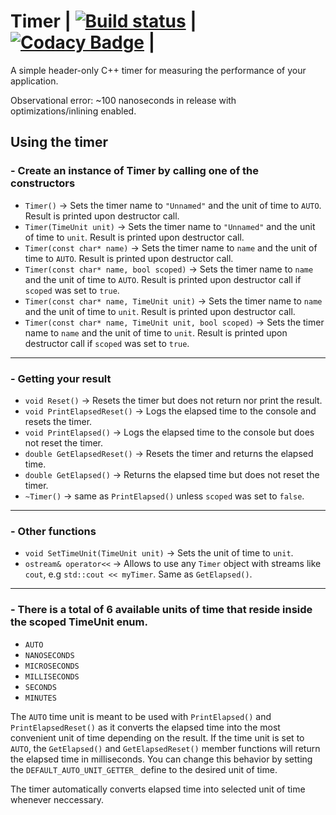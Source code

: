 # Timer | [![Build status](https://ci.appveyor.com/api/projects/status/lq05xlr0cdkk4d5a?svg=true)](https://ci.appveyor.com/project/8infy/timer) | [![Codacy Badge](https://api.codacy.com/project/badge/Grade/114f8af31d8c4ed88a13f9cdbcdb1c96)](https://www.codacy.com/app/8infy/Timer?utm_source=github.com&amp;utm_medium=referral&amp;utm_content=8infy/Timer&amp;utm_campaign=Badge_Grade) |
A simple header-only C++ timer for measuring the performance of your application.

Observational error: ~100 nanoseconds in release with optimizations/inlining enabled.

## Using the timer
### - Create an instance of Timer by calling one of the constructors
-   `Timer()` -> Sets the timer name to `"Unnamed"` and the unit of time to `AUTO`. Result is printed upon destructor call.
-   `Timer(TimeUnit unit)` -> Sets the timer name to `"Unnamed"` and the unit of time to `unit`. Result is printed upon destructor call.
-   `Timer(const char* name)` -> Sets the timer name to `name` and the unit of time to `AUTO`. Result is printed upon destructor call.
-   `Timer(const char* name, bool scoped)` -> Sets the timer name to `name` and the unit of time to `AUTO`. Result is printed upon destructor call if `scoped` was set to `true`.
-   `Timer(const char* name, TimeUnit unit)` -> Sets the timer name to `name` and the unit of time to `unit`. Result is printed upon destructor call.
-   `Timer(const char* name, TimeUnit unit, bool scoped)` -> Sets the timer name to `name` and the unit of time to `unit`. Result is printed upon destructor call if `scoped` was set to `true`.
---
### - Getting your result
-   `void Reset()` -> Resets the timer but does not return nor print the result.
-   `void PrintElapsedReset()` -> Logs the elapsed time to the console and resets the timer.
-   `void PrintElapsed()` -> Logs the elapsed time to the console but does not reset the timer.
-   `double GetElapsedReset()` -> Resets the timer and returns the elapsed time.
-   `double GetElapsed()` -> Returns the elapsed time but does not reset the timer.
-   `~Timer()` -> same as `PrintElapsed()` unless `scoped` was set to `false`.
---
### - Other functions
-   `void SetTimeUnit(TimeUnit unit)` -> Sets the unit of time to `unit`.
-   `ostream& operator<<` -> Allows to use any `Timer` object with streams like `cout`, e.g `std::cout << myTimer`. Same as `GetElapsed()`.
---
### - There is a total of 6 available units of time that reside inside the scoped TimeUnit enum.
-   `AUTO`
-   `NANOSECONDS`
-   `MICROSECONDS`
-   `MILLISECONDS`
-   `SECONDS`
-   `MINUTES`

The `AUTO` time unit is meant to be used with `PrintElapsed()` and `PrintElapsedReset()` as it converts the elapsed time into the most convenient unit of time depending on the result. If the time unit is set to `AUTO`, the `GetElapsed()` and `GetElapsedReset()` member functions will return the elapsed time in milliseconds. You can change this behavior by setting the `DEFAULT_AUTO_UNIT_GETTER_` define to the desired unit of time.

The timer automatically converts elapsed time into selected unit of time whenever neccessary.
